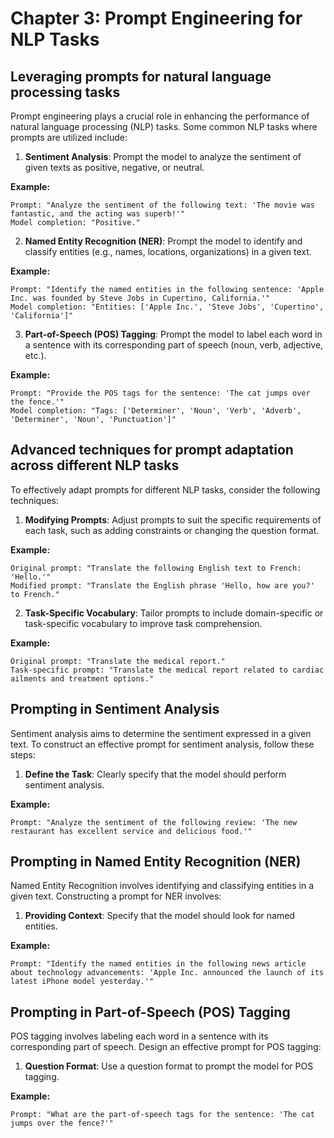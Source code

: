# Chapter 3: Prompt Engineering for NLP Tasks

## Leveraging prompts for natural language processing tasks

Prompt engineering plays a crucial role in enhancing the performance of natural language processing (NLP) tasks. Some common NLP tasks where prompts are utilized include:

1. **Sentiment Analysis**: Prompt the model to analyze the sentiment of given texts as positive, negative, or neutral.

**Example:**
```
Prompt: "Analyze the sentiment of the following text: 'The movie was fantastic, and the acting was superb!'"
Model completion: "Positive."
```
 
2. **Named Entity Recognition (NER)**: Prompt the model to identify and classify entities (e.g., names, locations, organizations) in a given text.

**Example:**
```
Prompt: "Identify the named entities in the following sentence: 'Apple Inc. was founded by Steve Jobs in Cupertino, California.'"
Model completion: "Entities: ['Apple Inc.', 'Steve Jobs', 'Cupertino', 'California']"
```

3. **Part-of-Speech (POS) Tagging**: Prompt the model to label each word in a sentence with its corresponding part of speech (noun, verb, adjective, etc.).

**Example:**
```
Prompt: "Provide the POS tags for the sentence: 'The cat jumps over the fence.'"
Model completion: "Tags: ['Determiner', 'Noun', 'Verb', 'Adverb', 'Determiner', 'Noun', 'Punctuation']"
```

## Advanced techniques for prompt adaptation across different NLP tasks

To effectively adapt prompts for different NLP tasks, consider the following techniques:

1. **Modifying Prompts**: Adjust prompts to suit the specific requirements of each task, such as adding constraints or changing the question format.

**Example:**
```
Original prompt: "Translate the following English text to French: 'Hello.'"
Modified prompt: "Translate the English phrase 'Hello, how are you?' to French."
```

2. **Task-Specific Vocabulary**: Tailor prompts to include domain-specific or task-specific vocabulary to improve task comprehension.

**Example:**
```
Original prompt: "Translate the medical report."
Task-specific prompt: "Translate the medical report related to cardiac ailments and treatment options."
```

## Prompting in Sentiment Analysis

Sentiment analysis aims to determine the sentiment expressed in a given text. To construct an effective prompt for sentiment analysis, follow these steps:

1. **Define the Task**: Clearly specify that the model should perform sentiment analysis.

**Example:**
```
Prompt: "Analyze the sentiment of the following review: 'The new restaurant has excellent service and delicious food.'"
```

## Prompting in Named Entity Recognition (NER)

Named Entity Recognition involves identifying and classifying entities in a given text. Constructing a prompt for NER involves:

1. **Providing Context**: Specify that the model should look for named entities.

**Example:**
```
Prompt: "Identify the named entities in the following news article about technology advancements: 'Apple Inc. announced the launch of its latest iPhone model yesterday.'"
```

## Prompting in Part-of-Speech (POS) Tagging

POS tagging involves labeling each word in a sentence with its corresponding part of speech. Design an effective prompt for POS tagging:

1. **Question Format**: Use a question format to prompt the model for POS tagging.

**Example:**
```
Prompt: "What are the part-of-speech tags for the sentence: 'The cat jumps over the fence?'"
```
